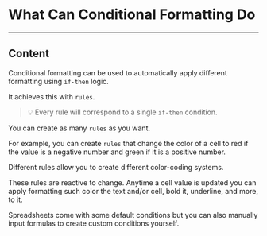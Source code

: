 ﻿---
author: Stefan-Stojanovic

type: normal

category: how to

---

# What Can Conditional Formatting Do

---
## Content

Conditional formatting can be used to automatically apply different formatting using `if-then` logic.

It achieves this with `rules`. 

> 💡 Every rule will correspond to a single `if-then` condition.

You can create as many `rules` as you want.

For example, you can create `rules` that change the color of a cell to red if the value is a negative number and green if it is a positive number.

Different rules allow you to create different color-coding systems.

These rules are reactive to change. Anytime a cell value is updated you can apply formatting such color the text and/or cell, bold it, underline, and more, to it. 

Spreadsheets come with some default conditions but you can also manually input formulas to create custom conditions yourself.